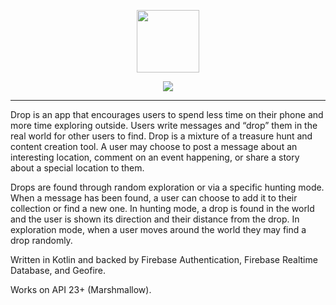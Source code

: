 <p align="center">
    <img src="app/src/main/ic_launcher-web.png" width="100" height="100" />
</p>
<p align="center">
<a href="https://github.com/petermcneil/drop/releases"><img src="https://img.shields.io/github/release/petermcneil/drop.svg"/></a>
</p>

---

Drop is an app that encourages users to spend less time on their phone and more time exploring outside. Users write messages and “drop” them in the real world for other users to find. Drop is a mixture of a treasure hunt and content creation tool. A user may choose to post a message about an interesting location, comment on an event happening, or share a story about a special location to them.


Drops are found through random exploration or via a specific hunting mode. When a message has been found, a user can choose to add it to their collection or find a new one. In hunting mode, a drop is found in the world and the user is shown its direction and their distance from the drop. In exploration mode, when a user moves around the world they may find a drop randomly.


Written in Kotlin and backed by Firebase Authentication, Firebase Realtime Database, and Geofire. 

Works on API 23+ (Marshmallow).

